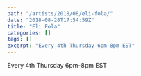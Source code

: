 ```yaml
---
path: "/artists/2018/08/eli-fola/"
date: "2018-08-28T17:54:59Z"
title: "Eli Fola"
categories: []
tags: []
excerpt: "Every 4th Thursday 6pm-8pm EST"
---
```


Every 4th Thursday 6pm-8pm EST